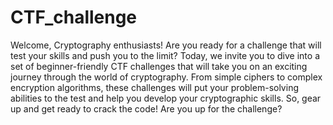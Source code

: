 # CTF_challenge

Welcome, Cryptography enthusiasts! Are you ready for a challenge that will test your skills and push you to the limit? Today, we invite you to dive into a set of beginner-friendly CTF challenges that will take you on an exciting journey through the world of cryptography. From simple ciphers to complex encryption algorithms, these challenges will put your problem-solving abilities to the test and help you develop your cryptographic skills. So, gear up and get ready to crack the code! Are you up for the challenge?
